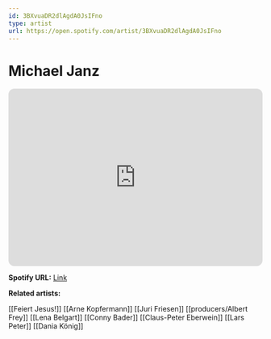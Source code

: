 ```yaml
---
id: 3BXvuaDR2dlAgdA0JsIFno
type: artist
url: https://open.spotify.com/artist/3BXvuaDR2dlAgdA0JsIFno
---
```

# Michael Janz

<iframe style="border-radius:12px" src="https://open.spotify.com/embed/artist/3BXvuaDR2dlAgdA0JsIFno" width="100%" height="352" frameBorder="0" allowfullscreen="" allow="autoplay; clipboard-write; encrypted-media; fullscreen; picture-in-picture" loading="lazy"></iframe>

**Spotify URL:** [Link](https://open.spotify.com/artist/3BXvuaDR2dlAgdA0JsIFno)

**Related artists:**

[[Feiert Jesus!]]
[[Arne Kopfermann]]
[[Juri Friesen]]
[[producers/Albert Frey]]
[[Lena Belgart]]
[[Conny Bader]]
[[Claus-Peter Eberwein]]
[[Lars Peter]]
[[Dania König]]
